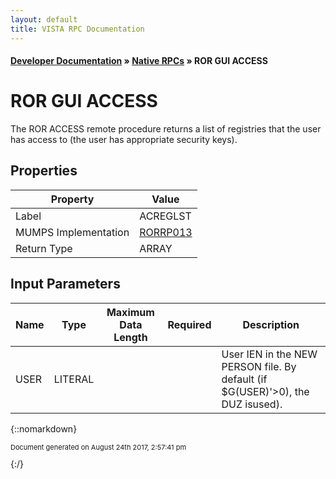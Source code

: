 ```yaml
---
layout: default
title: VISTA RPC Documentation
---
```


#### [Developer Documentation](../index) &#187; [Native RPCs](TableOfContents) &#187; ROR GUI ACCESS<br/>
# ROR GUI ACCESS

The ROR ACCESS remote procedure returns a list of registries that the user has access to (the user has appropriate security keys).

## Properties

Property | Value
--- | ---
Label | ACREGLST
MUMPS Implementation | [RORRP013](http://code.osehra.org/dox/Routine_RORRP013_source.html)
Return Type | ARRAY


## Input Parameters

Name | Type | Maximum Data Length | Required | Description
--- | --- | --- | --- | ---
USER | LITERAL |  |  | User IEN in the NEW PERSON file. By default (if $G(USER)&#x27;&gt;0), the DUZ isused).



{::nomarkdown} <br/><p style="font-size: 11px">Document generated on August 24th 2017, 2:57:41 pm</p>{:/}